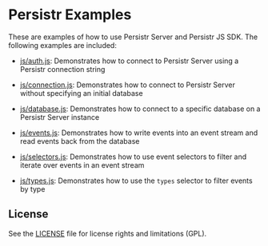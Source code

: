 # Persistr Examples

These are examples of how to use Persistr Server and Persistr JS SDK. The following examples are included:

- [js/auth.js](js/auth.js): Demonstrates how to connect to Persistr Server using a Persistr connection string

- [js/connection.js](js/connection.js): Demonstrates how to connect to Persistr Server without specifying an initial database

- [js/database.js](js/database.js): Demonstrates how to connect to a specific database on a Persistr Server instance

- [js/events.js](js/events.js): Demonstrates how to write events into an event stream and read events back from the database

- [js/selectors.js](js/selectors.js): Demonstrates how to use event selectors to filter and iterate over events in an event stream

- [js/types.js](js/types.js): Demonstrates how to use the `types` selector to filter events by type

## License

See the [LICENSE](LICENSE) file for license rights and limitations (GPL).
